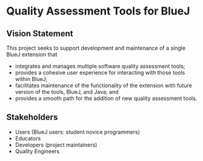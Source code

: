 # Quality Assessment Tools for BlueJ


## Vision Statement

This project seeks to support development and maintenance of a single BlueJ extension that
- integrates and manages multiple software quality assessment tools;
- provides a cohesive user experience for interacting with those tools within BlueJ;
- facilitates maintenance of the functionality of the extension with future version of the tools, BlueJ, and Java; and
- provides a smooth path for the addition of new quality assessment tools.


## Stakeholders

*   Users (BlueJ users: student novice programmers)
*   Educators
*   Developers (project maintainers)
*   Quality Engineers
